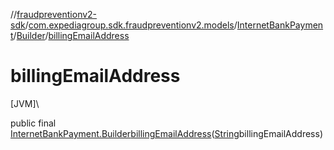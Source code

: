 //[fraudpreventionv2-sdk](../../../../index.md)/[com.expediagroup.sdk.fraudpreventionv2.models](../../index.md)/[InternetBankPayment](../index.md)/[Builder](index.md)/[billingEmailAddress](billing-email-address.md)

# billingEmailAddress

[JVM]\

public final [InternetBankPayment.Builder](index.md)[billingEmailAddress](billing-email-address.md)([String](https://docs.oracle.com/javase/8/docs/api/java/lang/String.html)billingEmailAddress)
